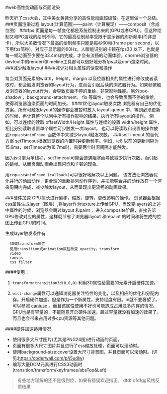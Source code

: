 #web高性能动画与页面渲染

昨天听了css大会，其中美女黄薇分享的高性能动画超级赞。在这里做一个总结。
###页面渲染过程
layout(计算范围)——paint（计算展现）——composit（合成位图）
###fps
页面是每一帧变化都是系统绘制出来的(GPU或者CPU)。但这种绘制又和PC游戏的绘制不同，它的最高绘制频率受限于显示器的刷新频率(而非显卡)，所以大多数情况下最高的绘制频率只能是每秒60帧(frame per second，以下用fps简称)，对应于显示器的60Hz。人眼能识别的卡顿在fps30 以下，也就是每一帧动画至少要在33.4ms内完成，才会有流畅的动画体验。chorme浏览器的devtool中的render和timeline工具都可以很好地分析fps以及dom渲染时间。
###减少触发layout
####减少对相关属性的读取和操作

每当对页面元素的width，height，margin 以及位置相关的属性进行修改或者读取时，都会触发浏览器的layout行为，进而会引起后续的浏览器行为。如果频繁触发浏览器的layout行为，会导致页面不停的重绘，非常影响性能。另外box-shadow ，backgorund-attachment， fix 等属性，也会导致页面不停的重绘，使得浏览器渲染页面的时间加长。
####优化layout触发次数
浏览器有自己的优化方案，所有可触发layout的操作都会被暂时放入 layout-queue 中，等到必须更新的时候，再计算整个队列中所有操作影响的结果，执行所有layout的操作。
例如，可以连续的读取 offsetWidth/Height 属性与连续的设置 width/height 属性，相比分别读取设置单个属性可少触发一次layout。
也可以将读取和设置的操作放到`requestAnimFrame `函数体中来减少layout触发次数。
###setTimeout 的替代方案
setTimeout根据浏览器的内置时钟更新频率。例如，ie8 以前的更新间隔为15.6ms，setTimeout为16.7ms时，需要两个时间间隔才能触发。

因为js引擎为单线程，setTimeout可能会遭遇阻塞而导致减少执行次数，而引起的跳帧。从而页面动画会出现闪烁和卡顿的现象。

用`requestAnimFrame (callback)`可以很好地解决以上问题。
该方法让浏览器优化并行的动画动作，更合理的重新排列动作序列，并把能够合并的动作放在一个渲染周期内完成，减少触发layout，从而呈现出更流畅的动画效果。

###硬件加速
GPU擅长进行偏移，缩放，旋转，更改透明的操作。
浏览器会根据css属性生成layer（图层）,将layer作为texture上传给GPU，当改变layers的上述中属性的时候，浏览器会跳过layout 和paint ，进入composite阶段，直接告诉GPU修改对应的属性，这样就节省了浏览器layout 和repaint 的时间和将生成的位图上传到GPU的时间。

生成layer触发条件有

      3D或transform属性
      使用transition或animation属性改变 opacity，transform
      video
      canvas
      css filter


####使用：
1. `transform:transition3d(0,0,0)` 利用3D属性给需要的元素开启硬件加速。

2. `will-change`属性可以通知浏览器关注特性的变化，以及相应的优化和分配内存。开启硬件加速。但是作为一个新属性，支持程度有限。ie就不要奢望了。可以参照 [caniuse](www.caniuse.com) 。而且该属性使用不好也可能造成占用过多内存的情况。
GPU也是有容量的，不能随意开启硬件加速，超过容量就没有加速的效果了。而且也会带来占用过多cpu资源等其他问题。

####硬件加速适用情况
- 使用很多大尺寸图片(尤其是PNG24图)进行动画的页面。
- 页面有很多大尺寸图片并且进行了css缩放处理，页面可以滚动时。
- 使用background-size:cover设置大尺寸背景图，并且页面可以滚动时。(详见:https://coderwall.com/p/j5udlw)
- 编写大量DOM元素进行CSS3动画时(transition/transform/keyframes/absTop&Left)



>有些地方理解的还不是很到位，如果有错误欢迎指正。
dfdf
>dfdfgg风格反馈结果